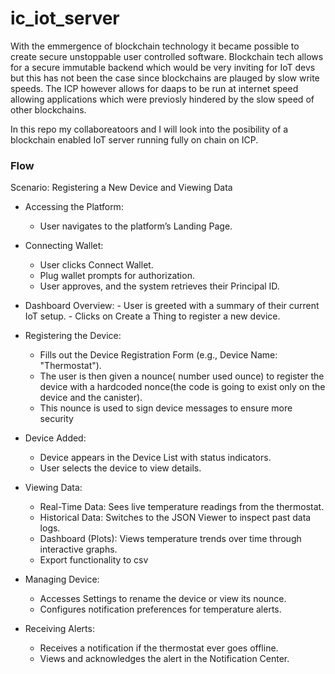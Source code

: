 # ic_iot_server
With the emmergence of blockchain technology it became possible to create secure unstoppable user controlled software. Blockchain tech allows for a secure immutable backend which would be very inviting for IoT devs but this has not been the case since blockchains are plauged by slow write speeds. The ICP however allows for daaps to be run at internet speed allowing applications which were previosly hindered by the slow speed of other blockchains.

In this repo my collaboreatoors and I will look into the posibility of a blockchain enabled IoT server running fully on chain on ICP.

### Flow
Scenario: Registering a New Device and Viewing Data

  - Accessing the Platform:
       - User navigates to the platform’s Landing Page.

   - Connecting Wallet:
     - User clicks Connect Wallet.
     - Plug wallet prompts for authorization.
     - User approves, and the system retrieves their Principal ID.

  - Dashboard Overview:
        - User is greeted with a summary of their current IoT setup.
        - Clicks on Create a Thing to register a new device.

   - Registering the Device:
       - Fills out the Device Registration Form (e.g., Device Name: "Thermostat").
       - The user is then given a nounce( number used ounce) to register the device with a hardcoded nonce(the code is going to exist only on the device and the canister).
       - This nounce is used to sign device messages to ensure more security
        

  - Device Added:
       - Device appears in the Device List with status indicators.
       - User selects the device to view details.

   - Viewing Data:
     -  Real-Time Data: Sees live temperature readings from the thermostat.
     - Historical Data: Switches to the JSON Viewer to inspect past data logs.
     -  Dashboard (Plots): Views temperature trends over time through interactive graphs.
     - Export functionality to csv

  - Managing Device:
       - Accesses Settings to rename the device or view its nounce.
       - Configures notification preferences for temperature alerts.

  - Receiving Alerts:
       - Receives a notification if the thermostat ever goes offline.
       - Views and acknowledges the alert in the Notification Center.

